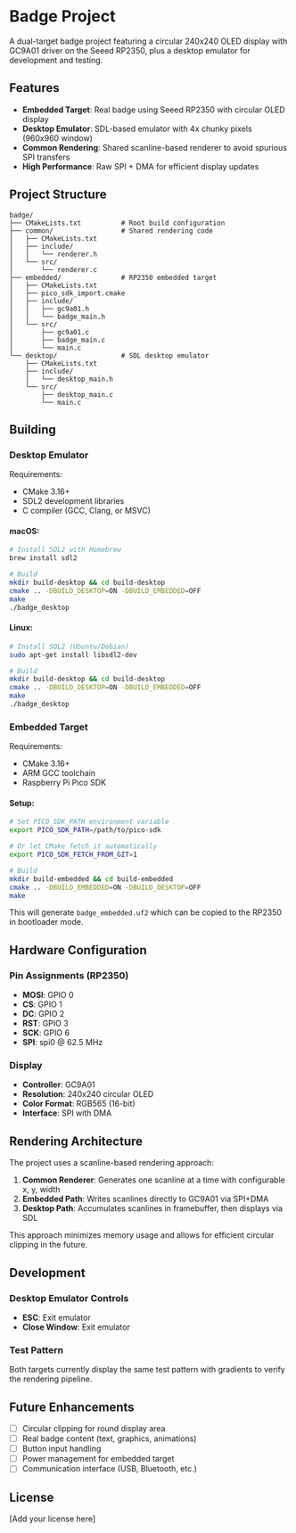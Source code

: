 # Badge Project

A dual-target badge project featuring a circular 240x240 OLED display with GC9A01 driver on the Seeed RP2350, plus a desktop emulator for development and testing.

## Features

- **Embedded Target**: Real badge using Seeed RP2350 with circular OLED display
- **Desktop Emulator**: SDL-based emulator with 4x chunky pixels (960x960 window)
- **Common Rendering**: Shared scanline-based renderer to avoid spurious SPI transfers
- **High Performance**: Raw SPI + DMA for efficient display updates

## Project Structure

```
badge/
├── CMakeLists.txt          # Root build configuration
├── common/                 # Shared rendering code
│   ├── CMakeLists.txt
│   ├── include/
│   │   └── renderer.h
│   └── src/
│       └── renderer.c
├── embedded/               # RP2350 embedded target
│   ├── CMakeLists.txt
│   ├── pico_sdk_import.cmake
│   ├── include/
│   │   ├── gc9a01.h
│   │   └── badge_main.h
│   └── src/
│       ├── gc9a01.c
│       ├── badge_main.c
│       └── main.c
└── desktop/                # SDL desktop emulator
    ├── CMakeLists.txt
    ├── include/
    │   └── desktop_main.h
    └── src/
        ├── desktop_main.c
        └── main.c
```

## Building

### Desktop Emulator

Requirements:
- CMake 3.16+
- SDL2 development libraries
- C compiler (GCC, Clang, or MSVC)

#### macOS:
```bash
# Install SDL2 with Homebrew
brew install sdl2

# Build
mkdir build-desktop && cd build-desktop
cmake .. -DBUILD_DESKTOP=ON -DBUILD_EMBEDDED=OFF
make
./badge_desktop
```

#### Linux:
```bash
# Install SDL2 (Ubuntu/Debian)
sudo apt-get install libsdl2-dev

# Build
mkdir build-desktop && cd build-desktop
cmake .. -DBUILD_DESKTOP=ON -DBUILD_EMBEDDED=OFF
make
./badge_desktop
```

### Embedded Target

Requirements:
- CMake 3.16+
- ARM GCC toolchain
- Raspberry Pi Pico SDK

#### Setup:
```bash
# Set PICO_SDK_PATH environment variable
export PICO_SDK_PATH=/path/to/pico-sdk

# Or let CMake fetch it automatically
export PICO_SDK_FETCH_FROM_GIT=1

# Build
mkdir build-embedded && cd build-embedded
cmake .. -DBUILD_EMBEDDED=ON -DBUILD_DESKTOP=OFF
make
```

This will generate `badge_embedded.uf2` which can be copied to the RP2350 in bootloader mode.

## Hardware Configuration

### Pin Assignments (RP2350)
- **MOSI**: GPIO 0
- **CS**: GPIO 1  
- **DC**: GPIO 2
- **RST**: GPIO 3
- **SCK**: GPIO 6
- **SPI**: spi0 @ 62.5 MHz

### Display
- **Controller**: GC9A01 
- **Resolution**: 240x240 circular OLED
- **Color Format**: RGB565 (16-bit)
- **Interface**: SPI with DMA

## Rendering Architecture

The project uses a scanline-based rendering approach:

1. **Common Renderer**: Generates one scanline at a time with configurable x, y, width
2. **Embedded Path**: Writes scanlines directly to GC9A01 via SPI+DMA  
3. **Desktop Path**: Accumulates scanlines in framebuffer, then displays via SDL

This approach minimizes memory usage and allows for efficient circular clipping in the future.

## Development

### Desktop Emulator Controls
- **ESC**: Exit emulator
- **Close Window**: Exit emulator

### Test Pattern
Both targets currently display the same test pattern with gradients to verify the rendering pipeline.

## Future Enhancements

- [ ] Circular clipping for round display area
- [ ] Real badge content (text, graphics, animations)
- [ ] Button input handling
- [ ] Power management for embedded target
- [ ] Communication interface (USB, Bluetooth, etc.)

## License

[Add your license here] 